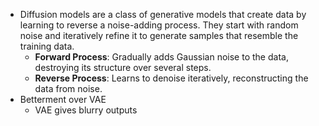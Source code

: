 - Diffusion models are a class of generative models that create data by learning to reverse a noise-adding process. They start with random noise and iteratively refine it to generate samples that resemble the training data.
	- **Forward Process**: Gradually adds Gaussian noise to the data, destroying its structure over several steps.
	- **Reverse Process**: Learns to denoise iteratively, reconstructing the data from noise.
- Betterment over VAE
	- VAE gives blurry outputs